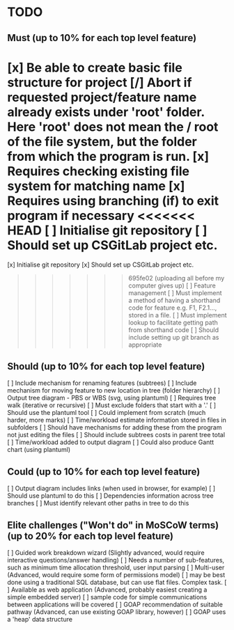# TODO

## Must (up to 10% for each top level feature)

[x] Be able to create basic file structure for project
[/] Abort if requested project/feature name already exists under 'root' folder.  Here 'root' does not mean the / root of the file system, but the folder from which the program  is run.
    [x] Requires checking existing file system for matching name
    [x] Requires using branching (if) to exit program if necessary
<<<<<<< HEAD
[ ] Initialise git repository
    [ ] Should set up CSGitLab project etc.
=======
[x] Initialise git repository
    [x] Should set up CSGitLab project etc.
>>>>>>> 695fe02 (uploading all before my computer gives up)
[ ] Feature management
    [ ] Must implement a method of having a shorthand code for feature e.g. F1, F2.1..., stored in a file.
    [ ] Must implement lookup to facilitate getting path from shorthand code
    [ ] Should include setting up git branch as appropriate

## Should (up to 10% for each top level feature)

[ ] Include mechanism for renaming features (subtrees)
[ ] Include mechanism for moving feature to new location in tree (folder hierarchy)
[ ] Output tree diagram - PBS or WBS (svg, using plantuml)
    [ ] Requires tree walk (iterative or recursive)
    [ ] Must exclude folders that start with a '.'
    [ ] Should use the plantuml tool
    [ ] Could implement from scratch (much harder, more marks)
[ ] Time/workload estimate information stored in files in subfolders
    [ ] Should have mechanisms for adding these from the program not just editing the files
    [ ] Should include subtrees costs in parent tree total
[ ] Time/workload added to output diagram
    [ ] Could also produce Gantt chart (using plantuml)


## Could (up to 10% for each top level feature)

[ ] Output diagram includes links (when used in browser, for example)
    [ ] Should use plantuml to do this
[ ] Dependencies information across tree branches
    [ ] Must identify relevant other paths in tree to do this

## Elite challenges ("Won't do" in MoSCoW terms) (up to 20% for each top level feature)

[ ] Guided work breakdown wizard (Slightly advanced, would require interactive questions/answer handling)
    [ ] Needs a number of sub-features, such as minimum time allocation threshold, user input parsing
[ ] Multi-user (Advanced, would require some form of permissions model)
    [ ] may be best done using a traditional SQL database, but can use flat files.  Complex task.
[ ] Available as web application (Advanced, probably easiest creating a simple embedded server)
    [ ] sample code for simple communications between applications will be covered
[ ] GOAP recommendation of suitable pathway (Advanced, can use existing GOAP library, however)
    [ ] GOAP uses a 'heap' data structure